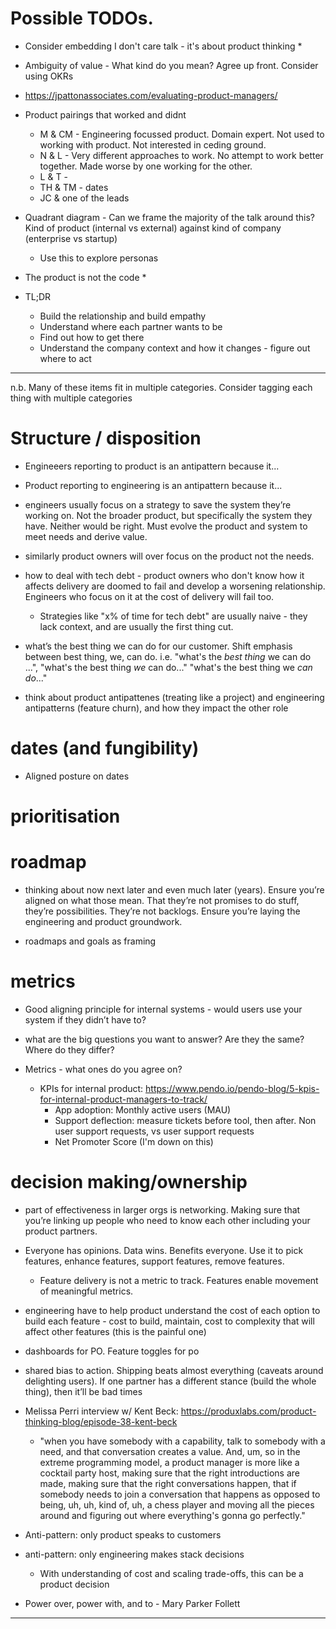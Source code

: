 # Possible TODOs.

* Consider embedding I don't care talk - it's about product thinking
  * 
* Ambiguity of value - What kind do you mean? Agree up front. Consider using OKRs

* https://jpattonassociates.com/evaluating-product-managers/


* Product pairings that worked and didnt
  * M & CM - Engineering focussed product. Domain expert. Not used to working with product. Not interested in ceding ground.
  * N & L - Very different approaches to work. No attempt to work better together. Made worse by one working for the other. 
  * L & T - 
  * TH & TM - dates
  * JC & one of the leads


* Quadrant diagram - Can we frame the majority of the talk around this? Kind of product (internal vs external) against kind of company (enterprise vs startup)
  * Use this to explore personas



* The product is not the code
  * 

* TL;DR
  * Build the relationship and build empathy
  * Understand where each partner wants to be
  * Find out how to get there
  * Understand the company context and how it changes - figure out where to act




---

n.b. Many of these items fit in multiple categories. Consider tagging each thing with multiple categories


# Structure / disposition

* Engineeers reporting to product is an antipattern because it... 
* Product reporting to engineering is an antipattern because it...


* engineers usually focus on a strategy to save the system they’re working on. Not the broader product, but specifically the system they have. Neither would be right. Must evolve the product and system to meet needs and derive value.
* similarly product owners will over focus on the product not the needs.

* how to deal with tech debt - product owners who don't know how it affects delivery are doomed to fail and develop a worsening relationship. Engineers who focus on it at the cost of delivery will fail too.
  * Strategies like "x% of time for tech debt" are usually naive - they lack context, and are usually the first thing cut.


* what’s the best thing we can do for our customer. Shift emphasis between best thing, we, can do. i.e. "what's the *best thing* we can do ...", "what's the best thing *we* can do..." "what's the best thing we *can do*..."

* think about product antipattenes (treating like a project) and engineering antipatterns (feature churn), and how they impact the other role



# dates (and fungibility)

* Aligned posture on dates

# prioritisation


# roadmap

* thinking about now next later and even much later (years). Ensure you’re aligned on what those mean. That they’re not promises to do stuff, they’re possibilities. They’re not backlogs. Ensure you’re laying the engineering and product groundwork.

* roadmaps and goals as framing

# metrics

* Good aligning principle for internal systems - would users use your system if they didn’t have to?

* what are the big questions you want to answer? Are they the same? Where do they differ?
* Metrics - what ones do you agree on?
  * KPIs for internal product: https://www.pendo.io/pendo-blog/5-kpis-for-internal-product-managers-to-track/
    * App adoption: Monthly active users (MAU)
    * Support deflection: measure tickets before tool, then after. Non user support requests, vs user support requests
    * Net Promoter Score (I'm down on this)

# decision making/ownership

* part of effectiveness in larger orgs is networking. Making sure that you’re linking up people who need to know each other including your product partners.

* Everyone has opinions. Data wins. Benefits everyone. Use it to pick features, enhance features, support features, remove features.
  * Feature delivery is not a metric to track. Features enable movement of meaningful metrics.

* engineering have to help product understand the cost of each option to build each feature - cost to build, maintain, cost to complexity that will affect other features (this is the painful one)

* dashboards for PO. Feature toggles for po

* shared bias to action. Shipping beats almost everything (caveats around delighting users). If one partner has a different stance (build the whole thing), then it’ll be bad times


* Melissa Perri interview w/ Kent Beck: https://produxlabs.com/product-thinking-blog/episode-38-kent-beck
  * "when you have somebody with a capability, talk to somebody with a need, and that conversation creates a value. And, um, so in the extreme programming model, a product manager is more like a cocktail party host, making sure that the right introductions are made, making sure that the right conversations happen, that if somebody needs to join a conversation that happens as opposed to being, uh, uh, kind of, uh, a chess player and moving all the pieces around and figuring out where everything's gonna go perfectly."

* Anti-pattern: only product speaks to customers
* anti-pattern: only engineering makes stack decisions
  * With understanding of cost and scaling trade-offs, this can be a product decision

* Power over, power with, and to - Mary Parker Follett


---

